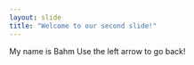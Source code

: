 ```yaml
---
layout: slide
title: "Welcome to our second slide!"
---
```

My name is Bahm
Use the left arrow to go back!
